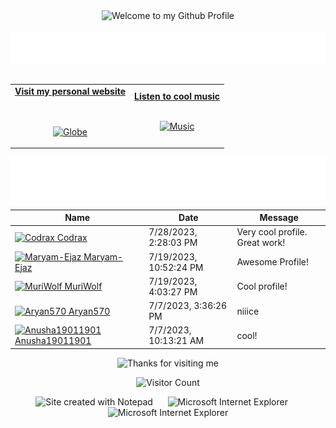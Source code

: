 <!-- "Hero" Header -->
<div align="center">
  <img src="https://github.com/BrunnerLivio/brunnerlivio/blob/master/images/welcome.png?raw=true" style="max-width: 100%;" alt="Welcome to my Github Profile" />
  <br />
  <br />
  <img height="50" alt="My Name is Livio and I like Node.js" src="images/personal_note.svg" />
  <br />
  <br />

</div>

<!-- Social -->
<table width="100%" align="center">
<tr>
<td align="center">
<a href="https://brunnerliv.io">
<strong>Visit my personal website </strong>
<br />
<br />
<br />

<p>

<img alt="Globe" height="80" src="images/globe.gif">
</a>
</p>

</td>


<td align="center">
<a href="https://www.youtube.com/watch?v=3YxaaGgTQYM&ab_channel=EvanescenceVEVO">
<strong>Listen to cool music</strong>
<br />
<br />


<p>
<img height="100" alt="Music" src="images/music.gif"> 
</a>
</p>

</td>
</tr>
</table>

<div align="center">
<a href="https://github.com/BrunnerLivio/brunnerlivio/issues/62#issuecomment-new"><img src="images/guestbook.svg"></a> 
</div>

<!-- Guestbook -->
| Name | Date | Message |
|---|---|---|
| <a href="https://github.com/Codrax"><img width="24" src="https://avatars.githubusercontent.com/u/68193064?s=24&u=c43ecf346a7996f60a1df3d80c771ba8ed040e87&v=4" alt="Codrax" /> Codrax</a> |7/28/2023, 2:28:03 PM|Very cool profile. Great work!|
| <a href="https://github.com/Maryam-Ejaz"><img width="24" src="https://avatars.githubusercontent.com/u/81904965?s=24&u=c89fe09070fdef69bce84eb6d072a7453e7516c8&v=4" alt="Maryam-Ejaz" /> Maryam-Ejaz</a> |7/19/2023, 10:52:24 PM|Awesome Profile!|
| <a href="https://github.com/MuriWolf"><img width="24" src="https://avatars.githubusercontent.com/u/83728277?s=24&u=5e3caa75ed6ce90a286e220425fb7637ff9d9335&v=4" alt="MuriWolf" /> MuriWolf</a> |7/19/2023, 4:03:27 PM|Cool profile!|
| <a href="https://github.com/Aryan570"><img width="24" src="https://avatars.githubusercontent.com/u/91080682?s=24&u=4135539c9b1740031bff2ddebd4d27e4e51144ab&v=4" alt="Aryan570" /> Aryan570</a> |7/7/2023, 3:36:26 PM|niiice|
| <a href="https://github.com/Anusha19011901"><img width="24" src="https://avatars.githubusercontent.com/u/75386520?s=24&v=4" alt="Anusha19011901" /> Anusha19011901</a> |7/7/2023, 10:13:21 AM|cool!|
<!-- /Guestbook -->

<!-- Footer -->

<div align="center">

<img height="120" alt="Thanks for visiting me" width="100%" src="https://raw.githubusercontent.com/BrunnerLivio/brunnerlivio/master/images/marquee.svg" />
<br />

![Visitor Count](https://profile-counter.glitch.me/brunnerlivio/count.svg)


<img src="https://raw.githubusercontent.com/BrunnerLivio/brunnerlivio/master/images/notepad.gif" alt="Site created with Notepad" height="30" />
<!-- "margin-right: whatever;" -->
<span>&nbsp;&nbsp;&nbsp;&nbsp;</span>  
<img src="https://raw.githubusercontent.com/BrunnerLivio/brunnerlivio/master/images/ie_logo.gif" alt="Microsoft Internet Explorer" />
<span>&nbsp;&nbsp;&nbsp;&nbsp;</span>  
<img src="https://raw.githubusercontent.com/BrunnerLivio/brunnerlivio/master/images/noframes.gif" alt="Microsoft Internet Explorer" />

</div>
